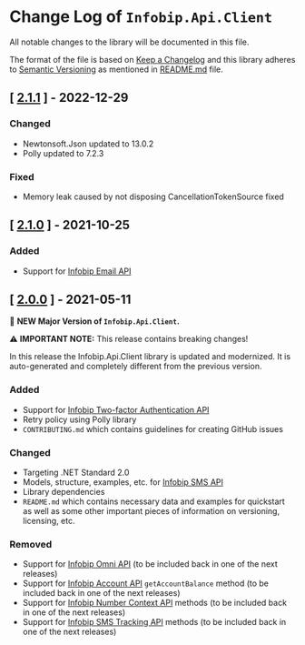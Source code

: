 # Change Log of `Infobip.Api.Client`

All notable changes to the library will be documented in this file.

The format of the file is based on [Keep a Changelog](http://keepachangelog.com/)
and this library adheres to [Semantic Versioning](http://semver.org/) as mentioned in [README.md][readme] file.

## [ [2.1.1](https://github.com/infobip/infobip-api-csharp-client/releases/tag/2.1.1) ] - 2022-12-29

### Changed
- Newtonsoft.Json updated to 13.0.2
- Polly updated to 7.2.3

### Fixed
- Memory leak caused by not disposing CancellationTokenSource fixed

## [ [2.1.0](https://github.com/infobip/infobip-api-csharp-client/releases/tag/2.1.0) ] - 2021-10-25

### Added
- Support for [Infobip Email API](https://www.infobip.com/docs/api#channels/email)


## [ [2.0.0](https://github.com/infobip/infobip-api-csharp-client/releases/tag/2.0.0) ] - 2021-05-11

🎉 **NEW Major Version of `Infobip.Api.Client`.**

⚠ **IMPORTANT NOTE:** This release contains breaking changes!

In this release the Infobip.Api.Client library is updated and modernized. It is auto-generated and completely different from the previous version.

### Added
- Support for [Infobip Two-factor Authentication API](https://www.infobip.com/docs/api#channels/sms/send-2fa-pin-code-over-sms)
- Retry policy using Polly library
- `CONTRIBUTING.md` which contains guidelines for creating GitHub issues

### Changed
- Targeting .NET Standard 2.0
- Models, structure, examples, etc. for [Infobip SMS API](https://www.infobip.com/docs/api#channels/sms)
- Library dependencies
- `README.md` which contains necessary data and examples for quickstart as well as some other important pieces of information on versioning, licensing, etc.

### Removed
- Support for [Infobip Omni API](https://www.infobip.com/docs/api#channels/omni-failover) (to be included back in one of the next releases)
- Support for [Infobip Account API](https://www.infobip.com/docs/api#platform-&-connectivity/account-management) `getAccountBalance` method (to be included back in one of the next releases)
- Support for [Infobip Number Context API](https://www.infobip.com/docs/api#platform-&-connectivity/number-lookup) methods (to be included back in one of the next releases)
- Support for [Infobip SMS Tracking API](https://www.infobip.com/docs/sms/tracking) methods (to be included back in one of the next releases)

[readme]: README.md
